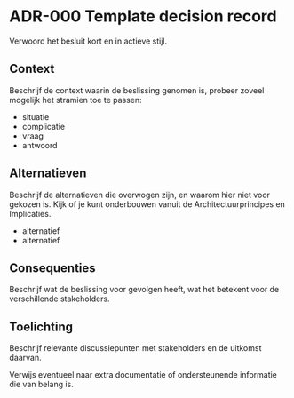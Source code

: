 # ADR-000 Template decision record

Verwoord het besluit kort en in actieve stijl.

## Context

Beschrijf de context waarin de beslissing genomen is, probeer zoveel mogelijk het stramien toe te passen:

- situatie
- complicatie
- vraag
- antwoord

## Alternatieven

Beschrijf de alternatieven die overwogen zijn, en waarom hier niet voor gekozen is. Kijk of je kunt onderbouwen vanuit de Architectuurprincipes en Implicaties.

- alternatief
- alternatief

## Consequenties

Beschrijf wat de beslissing voor gevolgen heeft, wat het betekent voor de verschillende stakeholders.

## Toelichting​

Beschrijf relevante discussiepunten met stakeholders en de uitkomst daarvan.​

Verwijs eventueel naar extra documentatie of ondersteunende informatie die van belang is.

